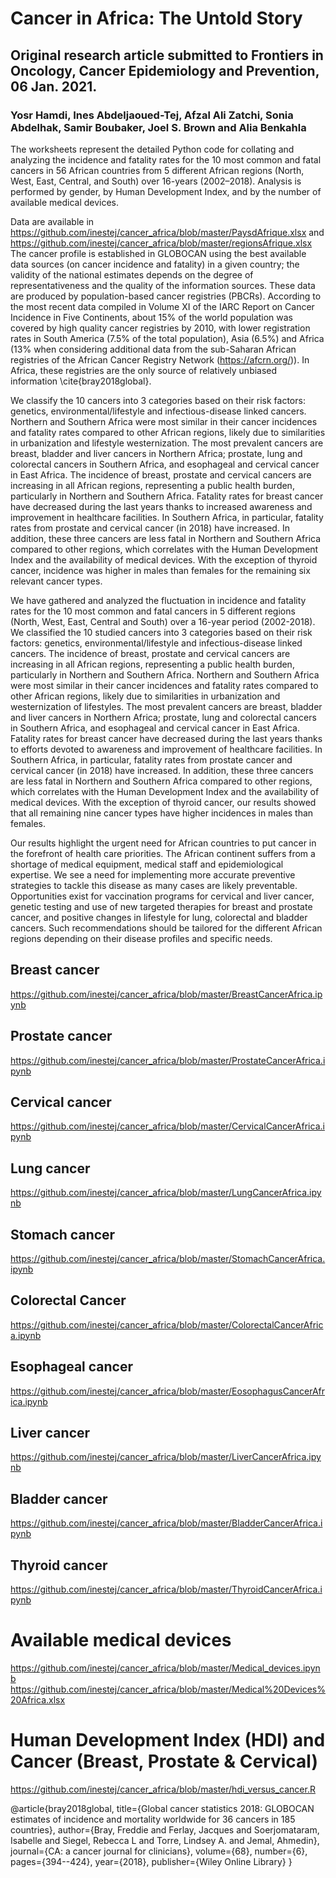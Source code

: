 # Cancer in Africa: The Untold Story
## Original research article submitted to Frontiers in Oncology, Cancer Epidemiology and Prevention, 06 Jan. 2021. 
### Yosr Hamdi, Ines Abdeljaoued-Tej, Afzal Ali Zatchi, Sonia Abdelhak, Samir Boubaker, Joel S. Brown and Alia Benkahla

The worksheets represent the detailed Python code for collating and analyzing the incidence and fatality rates for the 10 most common and fatal cancers in 56 African countries from 5 different African regions (North, West, East, Central, and South) over 16-years (2002–2018). Analysis is performed by gender, by Human Development Index, and by the number of available medical devices. 

Data are available in https://github.com/inestej/cancer_africa/blob/master/PaysdAfrique.xlsx and https://github.com/inestej/cancer_africa/blob/master/regionsAfrique.xlsx
The cancer profile is established in GLOBOCAN using the best available data sources (on cancer incidence and fatality) in a given country; the validity of the national estimates depends on the degree of representativeness and the quality of the information sources. These data are produced by population-based cancer registries (PBCRs). According to the most recent data compiled in Volume XI of the IARC Report on Cancer Incidence in Five Continents, about 15% of the world population was covered by high quality cancer registries by 2010, with lower registration rates in South America (7.5% of the total population), Asia (6.5%) and Africa (13% when considering additional data from the sub-Saharan African registries of the African Cancer Registry Network (https://afcrn.org/)). In Africa, these registries are the only source of relatively unbiased information \cite{bray2018global}. 

We classify the 10 cancers into 3 categories based on their risk factors: genetics, environmental/lifestyle and infectious-disease linked cancers. Northern and Southern Africa were most similar in their cancer incidences and fatality rates compared to other African regions, likely due to similarities in urbanization and lifestyle westernization. The most prevalent cancers are breast, bladder and liver cancers in Northern Africa; prostate, lung and colorectal cancers in Southern Africa, and esophageal and cervical cancer in East Africa. The incidence of breast, prostate and cervical cancers are increasing in all African regions, representing a public health burden, particularly in Northern and Southern Africa. Fatality rates for breast cancer have decreased during the last years thanks to increased awareness and improvement in healthcare facilities. In Southern Africa, in particular, fatality rates from prostate and cervical cancer (in 2018) have increased.  In addition, these three cancers are less fatal in Northern and Southern Africa compared to other regions, which correlates with the Human Development Index and the availability of medical devices. With the exception of thyroid cancer, incidence was higher in males than females for the remaining six relevant cancer types. 

We have gathered and analyzed the fluctuation in incidence and fatality rates for the 10 most common and fatal cancers in 5 different regions (North, West, East, Central and South) over a 16-year period (2002-2018). We classified the 10 studied cancers into 3 categories based on their risk factors: genetics, environmental/lifestyle and infectious-disease linked cancers. The incidence of breast, prostate and cervical cancers are increasing in all African regions, representing a public health burden, particularly in Northern and Southern Africa. Northern and Southern Africa were most similar in their cancer incidences and fatality rates compared to other African regions, likely due to similarities in urbanization and westernization of lifestyles. The most prevalent cancers are breast, bladder and liver cancers in Northern Africa; prostate, lung and colorectal cancers in Southern Africa, and esophageal and cervical cancer in East Africa. Fatality rates for breast cancer have decreased during the last years thanks to efforts devoted to awareness and improvement of healthcare facilities. In Southern Africa, in particular, fatality rates from prostate cancer and cervical cancer (in 2018) have increased.  In addition, these three cancers are less fatal in Northern and Southern Africa compared to other regions, which correlates with the Human Development Index and the availability of medical devices. With the exception of thyroid cancer, our results showed that all  remaining nine cancer types have higher incidences in males than females. 

Our results highlight the urgent need for African countries to put cancer in the forefront of health care priorities. The African continent suffers from a shortage of medical equipment, medical staff and epidemiological expertise. We see a need for implementing more accurate preventive strategies to tackle this disease as many cases are likely preventable. Opportunities exist for vaccination programs for cervical and liver cancer, genetic testing and use of new targeted therapies for breast and prostate cancer, and positive changes in lifestyle for lung, colorectal and bladder cancers. Such recommendations should be tailored for the different African regions depending on their disease profiles and specific needs. 


## Breast cancer
https://github.com/inestej/cancer_africa/blob/master/BreastCancerAfrica.ipynb

## Prostate cancer
https://github.com/inestej/cancer_africa/blob/master/ProstateCancerAfrica.ipynb

## Cervical cancer
https://github.com/inestej/cancer_africa/blob/master/CervicalCancerAfrica.ipynb

## Lung cancer
https://github.com/inestej/cancer_africa/blob/master/LungCancerAfrica.ipynb

## Stomach cancer
https://github.com/inestej/cancer_africa/blob/master/StomachCancerAfrica.ipynb

## Colorectal Cancer
https://github.com/inestej/cancer_africa/blob/master/ColorectalCancerAfrica.ipynb

## Esophageal cancer
https://github.com/inestej/cancer_africa/blob/master/EosophagusCancerAfrica.ipynb

## Liver cancer
https://github.com/inestej/cancer_africa/blob/master/LiverCancerAfrica.ipynb

## Bladder cancer
https://github.com/inestej/cancer_africa/blob/master/BladderCancerAfrica.ipynb 


## Thyroid cancer
https://github.com/inestej/cancer_africa/blob/master/ThyroidCancerAfrica.ipynb

# Available medical devices
https://github.com/inestej/cancer_africa/blob/master/Medical_devices.ipynb
https://github.com/inestej/cancer_africa/blob/master/Medical%20Devices%20Africa.xlsx

# Human Development Index (HDI) and Cancer (Breast, Prostate & Cervical)
https://github.com/inestej/cancer_africa/blob/master/hdi_versus_cancer.R


@article{bray2018global,
  title={Global cancer statistics 2018: GLOBOCAN estimates of incidence and mortality worldwide for 36 cancers in 185 countries},
  author={Bray, Freddie and Ferlay, Jacques and Soerjomataram, Isabelle and Siegel, Rebecca L and Torre, Lindsey A. and Jemal, Ahmedin},
  journal={CA: a cancer journal for clinicians},
  volume={68},
  number={6},
  pages={394--424},
  year={2018},
  publisher={Wiley Online Library}
}
